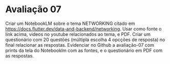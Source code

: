 # Avaliação 07

Criar um NotebookLM sobre o tema NETWORKING citado em https://docs.flutter.dev/data-and-backend/networking.
Usar como fonte o link acima, videos no youtube relacionados ao tema, e PDF. 
Criar um questionário com 20 questões (múltipla escolha 4 opcções de resposta) no final relacionar as respostas.
Evidenciar no Github a avaliação-07 com prints da tela do Notebooklm com as fontes, e o questionário em PDF com as respostas.
